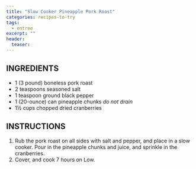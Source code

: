 ```yaml
---
title: "Slow Cooker Pineapple Pork Roast"
categories: recipes-to-try
tags: 
  - entree
excerpt: ""
header:
  teaser: 
---
```


## INGREDIENTS
* 1 (3 pound) boneless pork roast
* 2 teaspoons seasoned salt
* 1 teaspoon ground black pepper
* 1 (20-ounce) can pineapple chunks *do not drain*
* 1½ cups chopped dried cranberries

## INSTRUCTIONS
1. Rub the pork roast on all sides with salt and pepper, and place in a slow cooker. Pour in the pineapple chunks and juice, and sprinkle in the cranberries.
2. Cover, and cook 7 hours on Low.